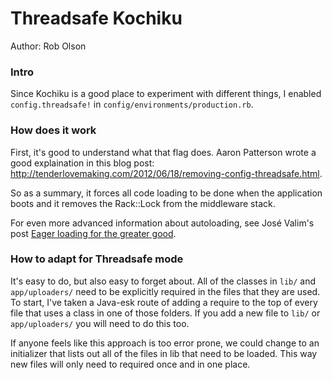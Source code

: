 # Threadsafe Kochiku

Author: Rob Olson

### Intro

Since Kochiku is a good place to experiment with different things, I enabled `config.threadsafe!` in `config/environments/production.rb`.

### How does it work

First, it's good to understand what that flag does. Aaron Patterson wrote a good explaination in this blog post: http://tenderlovemaking.com/2012/06/18/removing-config-threadsafe.html.

So as a summary, it forces all code loading to be done when the application boots and it removes the Rack::Lock from the middleware stack.

For even more advanced information about autoloading, see José Valim's post [Eager loading for the greater good](http://blog.plataformatec.com.br/2012/08/eager-loading-for-greater-good/).

### How to adapt for Threadsafe mode

It's easy to do, but also easy to forget about. All of the classes in `lib/` and `app/uploaders/` need to be explicitly required in the files that they are used. To start, I've taken a Java-esk route of adding a require to the top of every file that uses a class in one of those folders. If you add a new file to `lib/` or `app/uploaders/` you will need to do this too.

If anyone feels like this approach is too error prone, we could change to an initializer that lists out all of the files in lib that need to be loaded. This way new files will only need to required once and in one place.
